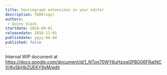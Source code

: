 ```yaml
---
title: Sourcegraph extensions in your editor
description: TODO(sqs)
authors:
 - Quinn Slack
startdate: 2018-09-01
releasedate: 2018-11-01
publishdate: yyyy-mm-dd
published: false
---
```


Internal WIP document at https://docs.google.com/document/d/1_NTon70WY6uHzogGPBG06FRatNCVrKvSbHbZUEKY9xM/edit

